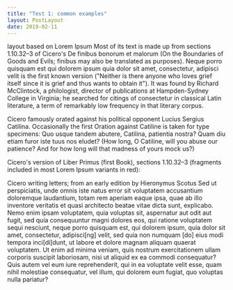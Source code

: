 ```yaml
---
title: "Test 1: common examples"
layout: PostLayout
date: 2019-02-11
---
```


layout based on Lorem Ipsum Most of its text is made up from sections 1.10.32–3 of Cicero's De finibus bonorum et malorum (On the Boundaries of Goods and Evils; finibus may also be translated as purposes). Neque porro quisquam est qui dolorem ipsum quia dolor sit amet, consectetur, adipisci velit is the first known version ("Neither is there anyone who loves grief itself since it is grief and thus wants to obtain it"). It was found by Richard McClintock, a philologist, director of publications at Hampden-Sydney College in Virginia; he searched for citings of consectetur in classical Latin literature, a term of remarkably low frequency in that literary corpus.

<!-- more -->

Cicero famously orated against his political opponent Lucius Sergius Catilina. Occasionally the first Oration against Catiline is taken for type specimens: Quo usque tandem abutere, Catilina, patientia nostra? Quam diu etiam furor iste tuus nos eludet? (How long, O Catiline, will you abuse our patience? And for how long will that madness of yours mock us?)

Cicero's version of Liber Primus (first Book), sections 1.10.32–3 (fragments included in most Lorem Ipsum variants in red):

Cicero writing letters; from an early edition by Hieronymus Scotus Sed ut perspiciatis, unde omnis iste natus error sit voluptatem accusantium doloremque laudantium, totam rem aperiam eaque ipsa, quae ab illo inventore veritatis et quasi architecto beatae vitae dicta sunt, explicabo. Nemo enim ipsam voluptatem, quia voluptas sit, aspernatur aut odit aut fugit, sed quia consequuntur magni dolores eos, qui ratione voluptatem sequi nesciunt, neque porro quisquam est, qui dolorem ipsum, quia dolor sit amet, consectetur, adipisci[ng] velit, sed quia non numquam [do] eius modi tempora inci[di]dunt, ut labore et dolore magnam aliquam quaerat voluptatem. Ut enim ad minima veniam, quis nostrum exercitationem ullam corporis suscipit laboriosam, nisi ut aliquid ex ea commodi consequatur? Quis autem vel eum iure reprehenderit, qui in ea voluptate velit esse, quam nihil molestiae consequatur, vel illum, qui dolorem eum fugiat, quo voluptas nulla pariatur?
